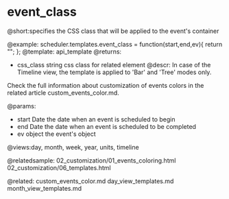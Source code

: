 event_class
=============
@short:specifies the CSS class that will be applied to the event's container
	

@example:
scheduler.templates.event_class = function(start,end,ev){
	return "";
};
@template:	api_template
@returns:
- css_class    string     css class for related element
@descr:
In case of the Timeline view, the template is applied to 'Bar' and 'Tree' modes only.

Check the full information about customization of events colors in the related article custom_events_color.md.

@params:
- start		Date		the date when an event is scheduled to begin   
- end		Date		the date when an event is scheduled to be completed
- ev		object		the event's object

@views:day, month, week, year, units, timeline

@relatedsample: 
02_customization/01_events_coloring.html
02_customization/06_templates.html

@related:
	custom_events_color.md
	day_view_templates.md
	month_view_templates.md